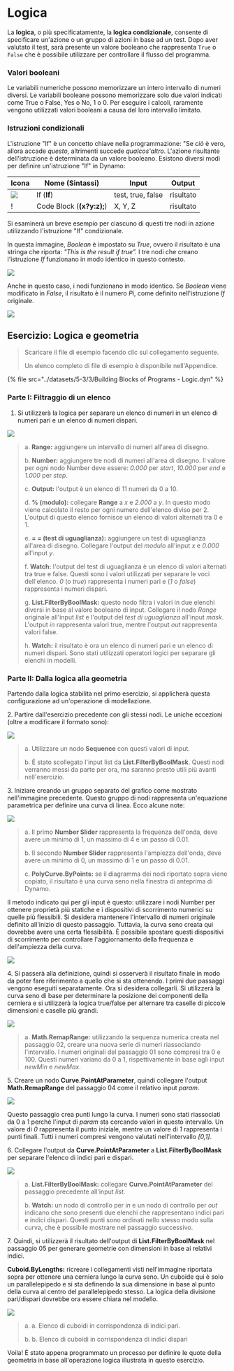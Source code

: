 # Logica

La **logica**, o più specificatamente, la **logica condizionale**, consente di specificare un'azione o un gruppo di azioni in base ad un test. Dopo aver valutato il test, sarà presente un valore booleano che rappresenta `True` o `False` che è possibile utilizzare per controllare il flusso del programma.

### Valori booleani

Le variabili numeriche possono memorizzare un intero intervallo di numeri diversi. Le variabili booleane possono memorizzare solo due valori indicati come True o False, Yes o No, 1 o 0. Per eseguire i calcoli, raramente vengono utilizzati valori booleani a causa del loro intervallo limitato.

### Istruzioni condizionali

L'istruzione "If" è un concetto chiave nella programmazione: "Se _ciò_ è vero, allora accade _questo_, altrimenti succede _qualcos'altro_. L'azione risultante dell'istruzione è determinata da un valore booleano. Esistono diversi modi per definire un'istruzione "If" in Dynamo:

| Icona                                             | Nome (Sintassi)             | Input            | Output |
| ------------------------------------------------ | ------------------------- | ----------------- | ------- |
| ![](../images/5-1/If.jpg)                        | If (**If**)               | test, true, false | risultato  |
| \![](<../images/5-1/CodeBlock(1)(1) (1) (1).jpg>) | Code Block (**(x?y:z);**) | X, Y, Z           | risultato  |

Si esaminerà un breve esempio per ciascuno di questi tre nodi in azione utilizzando l'istruzione "If" condizionale.

In questa immagine, _Boolean_ è impostato su _True_, ovvero il risultato è una stringa che riporta: _"This is the result if true”._ I tre nodi che creano l'istruzione _If_ funzionano in modo identico in questo contesto.

![](../images/5-3/3/logic-conditionalstatements01false.jpg)

Anche in questo caso, i nodi funzionano in modo identico. Se _Boolean_ viene modificato in _False_, il risultato è il numero _Pi_, come definito nell'istruzione _If_ originale.

![](../images/5-3/3/logic-conditionalstatements02true.jpg)

## Esercizio: Logica e geometria

> Scaricare il file di esempio facendo clic sul collegamento seguente.
>
> Un elenco completo di file di esempio è disponibile nell'Appendice.

{% file src="../datasets/5-3/3/Building Blocks of Programs - Logic.dyn" %}

### Parte I: Filtraggio di un elenco

1. Si utilizzerà la logica per separare un elenco di numeri in un elenco di numeri pari e un elenco di numeri dispari.

![](../images/5-3/3/logic-exercisepartI-01.jpg)

> a. **Range:** aggiungere un intervallo di numeri all'area di disegno.
>
> b. **Number:** aggiungere tre nodi di numeri all'area di disegno. Il valore per ogni nodo Number deve essere: _0.000_ per _start_, _10.000_ per _end_ e _1.000_ per _step_.
>
> c. **Output:** l'output è un elenco di 11 numeri da 0 a 10.
>
> d. **% (modulo):** collegare **Range** a _x_ e _2.000_ a _y_. In questo modo viene calcolato il resto per ogni numero dell'elenco diviso per 2. L'output di questo elenco fornisce un elenco di valori alternati tra 0 e 1.
>
> e. **= = (test di uguaglianza):** aggiungere un test di uguaglianza all'area di disegno. Collegare l'output del _modulo_ all'input _x_ e _0.000_ all'input _y_.
>
> f. **Watch:** l'output del test di uguaglianza è un elenco di valori alternati tra true e false. Questi sono i valori utilizzati per separare le voci dell'elenco. _0_ (o _true_) rappresenta i numeri pari e (_1_ o _false_) rappresenta i numeri dispari.
>
> g. **List.FilterByBoolMask:** questo nodo filtra i valori in due elenchi diversi in base al valore booleano di input. Collegare il nodo _Range_ originale all'input _list_ e l'output del _test di uguaglianza_ all'input _mask_. L'output _in_ rappresenta valori true, mentre l'output _out_ rappresenta valori false.
>
> h. **Watch:** il risultato è ora un elenco di numeri pari e un elenco di numeri dispari. Sono stati utilizzati operatori logici per separare gli elenchi in modelli.

### Parte II: Dalla logica alla geometria

Partendo dalla logica stabilita nel primo esercizio, si applicherà questa configurazione ad un'operazione di modellazione.

2\. Partire dall'esercizio precedente con gli stessi nodi. Le uniche eccezioni (oltre a modificare il formato sono):

![](../images/5-3/3/logic-exercisepartII-01.jpg)

> a. Utilizzare un nodo **Sequence** con questi valori di input.
>
> b. È stato scollegato l'input list da **List.FilterByBoolMask**. Questi nodi verranno messi da parte per ora, ma saranno presto utili più avanti nell'esercizio.

3\. Iniziare creando un gruppo separato del grafico come mostrato nell'immagine precedente. Questo gruppo di nodi rappresenta un'equazione parametrica per definire una curva di linea. Ecco alcune note:

![](../images/5-3/3/logic-exercisepartII-02.jpg)

> a. Il primo **Number Slider** rappresenta la frequenza dell'onda, deve avere un minimo di 1, un massimo di 4 e un passo di 0.01.
>
> b. Il secondo **Number Slider** rappresenta l'ampiezza dell'onda, deve avere un minimo di 0, un massimo di 1 e un passo di 0.01.
>
> c. **PolyCurve.ByPoints:** se il diagramma dei nodi riportato sopra viene copiato, il risultato è una curva seno nella finestra di anteprima di Dynamo.

Il metodo indicato qui per gli input è questo: utilizzare i nodi Number per ottenere proprietà più statiche e i dispositivi di scorrimento numerici su quelle più flessibili. Si desidera mantenere l'intervallo di numeri originale definito all'inizio di questo passaggio. Tuttavia, la curva seno creata qui dovrebbe avere una certa flessibilità. È possibile spostare questi dispositivi di scorrimento per controllare l'aggiornamento della frequenza e dell'ampiezza della curva.

![](../images/5-3/3/logic-exercisepartII-03.gif)

4\. Si passerà alla definizione, quindi si osserverà il risultato finale in modo da poter fare riferimento a quello che si sta ottenendo. I primi due passaggi vengono eseguiti separatamente. Ora si desidera collegarli. Si utilizzerà la curva seno di base per determinare la posizione dei componenti della cerniera e si utilizzerà la logica true/false per alternare tra caselle di piccole dimensioni e caselle più grandi.

![](../images/5-3/3/logic-exercisepartII-04.jpg)

> a. **Math.RemapRange:** utilizzando la sequenza numerica creata nel passaggio 02, creare una nuova serie di numeri riassociando l'intervallo. I numeri originali del passaggio 01 sono compresi tra 0 e 100. Questi numeri variano da 0 a 1, rispettivamente in base agli input _newMin_ e _newMax_.

5\. Creare un nodo **Curve.PointAtParameter**, quindi collegare l'output **Math.RemapRange** del passaggio 04 come il relativo input _param_.

![](../images/5-3/3/logic-exercisepartII-05.jpg)

Questo passaggio crea punti lungo la curva. I numeri sono stati riassociati da 0 a 1 perché l'input di _param_ sta cercando valori in questo intervallo. Un valore di _0_ rappresenta il punto iniziale, mentre un valore di _1_ rappresenta i punti finali. Tutti i numeri compresi vengono valutati nell'intervallo _[0,1]_.

6\. Collegare l'output da **Curve.PointAtParameter** a **List.FilterByBoolMask** per separare l'elenco di indici pari e dispari.

![](../images/5-3/3/logic-exercisepartII-06.jpg)

> a. **List.FilterByBoolMask:** collegare **Curve.PointAtParameter** del passaggio precedente all'input _list_.
>
> b. **Watch:** un nodo di controllo per _in_ e un nodo di controllo per _out_ indicano che sono presenti due elenchi che rappresentano indici pari e indici dispari. Questi punti sono ordinati nello stesso modo sulla curva, che è possibile mostrare nel passaggio successivo.

7\. Quindi, si utilizzerà il risultato dell'output di **List.FilterByBoolMask** nel passaggio 05 per generare geometrie con dimensioni in base ai relativi indici.

**Cuboid.ByLengths:** ricreare i collegamenti visti nell'immagine riportata sopra per ottenere una cerniera lungo la curva seno. Un cuboide qui è solo un parallelepipedo e si sta definendo la sua dimensione in base al punto della curva al centro del parallelepipedo stesso. La logica della divisione pari/dispari dovrebbe ora essere chiara nel modello.

![](../images/5-3/3/logic-exercisepartII-07.jpg)

> a. a. Elenco di cuboidi in corrispondenza di indici pari.
>
> b. b. Elenco di cuboidi in corrispondenza di indici dispari

Voila! È stato appena programmato un processo per definire le quote della geometria in base all'operazione logica illustrata in questo esercizio.
